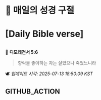 # 🙏 매일의 성경 구절
# [Daily Bible verse]
##
<!-- START_BIBLE_VERSE -->
📖 **디모데전서 5:6**
> 향락을 좋아하는 자는 살았으나 죽었느니라

🕊️ _업데이트 시각: 2025-07-13 18:50:09 KST_
  <!-- END_BIBLE_VERSE -->
## GITHUB_ACTION
